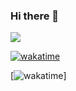 ### Hi there 👋

![](https://github-readme-stats.vercel.app/api?username=RT19702)

[![wakatime](https://wakatime.com/badge/user/612b4793-5263-42e7-bd30-ab9033b37519.svg)](https://wakatime.com/@612b4793-5263-42e7-bd30-ab9033b37519)

[![wakatime](https://github-readme-stats.vercel.app/api/wakatime?username=RT19702)]

<!--START_SECTION:waka-->

<!--END_SECTION:waka-->

<!--
**RT19702/RT19702** is a ✨ _special_ ✨ repository because its `README.md` (this file) appears on your GitHub profile.

Here are some ideas to get you started:

- 🔭 I’m currently working on ...
- 🌱 I’m currently learning ...
- 👯 I’m looking to collaborate on ...
- 🤔 I’m looking for help with ...
- 💬 Ask me about ...
- 📫 How to reach me: ...
- 😄 Pronouns: ...
- ⚡ Fun fact: ...
-->

